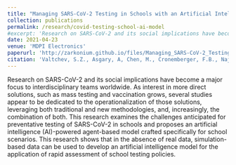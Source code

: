 ```yaml
---
title: "Managing SARS-CoV-2 Testing in Schools with an Artificial Intelligence Model and Application Developed by Simulation Data"
collection: publications
permalink: /research/covid-testing-school-ai-model
#excerpt: 'Research on SARS-CoV-2 and its social implications have become a major focus to interdisciplinary teams worldwide. As interest in more direct solutions, such as mass testing and vaccination grows, several studies appear to be dedicated to the operationalization of those solutions, leveraging both traditional and new methodologies, and, increasingly, the combination of both. This research examines the challenges anticipated for preventative testing of SARS-CoV-2 in schools and proposes an artificial intelligence (AI)-powered agent-based model crafted specifically for school scenarios. This research shows that in the absence of real data, simulation-based data can be used to develop an artificial intelligence model for the application of rapid assessment of school testing policies.'
date: 2021-04-23
venue: 'MDPI Electronics'
paperurl: 'http://zarkonium.github.io/files/Managing_SARS-CoV-2_Testing_in_Schools_with_an_Art.pdf'
citation: 'Valtchev, S.Z., Asgary, A, Chen, M., Cronemberger, F.B., Najafabadi, M., Cojocaru, M.G. and Wu, J. (2021). "Managing SARS-CoV-2 Testing in Schools with an Artificial Intelligence Model and Application Developed by Simulation Data", <i>MDPI Electronics</i>. 1(1).'
---
```


Research on SARS-CoV-2 and its social implications have become a major focus to interdisciplinary teams worldwide. As interest in more direct solutions, such as mass testing and vaccination grows, several studies appear to be dedicated to the operationalization of those solutions, leveraging both traditional and new methodologies, and, increasingly, the combination of both. This research examines the challenges anticipated for preventative testing of SARS-CoV-2 in schools and proposes an artificial intelligence (AI)-powered agent-based model crafted specifically for school scenarios. This research shows that in the absence of real data, simulation-based data can be used to develop an artificial intelligence model for the application of rapid assessment of school testing policies.
